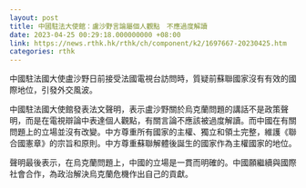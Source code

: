 ```yaml
---
layout: post
title: 中國駐法大使館：盧沙野言論屬個人觀點　不應過度解讀
date: 2023-04-25 00:29:18.000000000 +08:00
link: https://news.rthk.hk/rthk/ch/component/k2/1697667-20230425.htm
categories: rthk
---
```


中國駐法國大使盧沙野日前接受法國電視台訪問時，質疑前蘇聯國家沒有有效的國際地位，引發外交風波。

中國駐法國大使館發表法文聲明，表示盧沙野關於烏克蘭問題的講話不是政策聲明，而是在電視辯論中表達個人觀點，有關言論不應該被過度解讀。而中國在有關問題上的立場並沒有改變。中方尊重所有國家的主權、獨立和領土完整，維護《聯合國憲章》的宗旨和原則。中方尊重蘇聯解體後誕生的國家作為主權國家的地位。

聲明最後表示，在烏克蘭問題上，中國的立場是一貫而明確的。中國願繼續與國際社會合作，為政治解決烏克蘭危機作出自己的貢獻。
